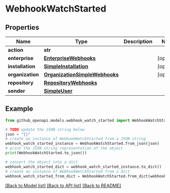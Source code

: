 # WebhookWatchStarted


## Properties

Name | Type | Description | Notes
------------ | ------------- | ------------- | -------------
**action** | **str** |  | 
**enterprise** | [**EnterpriseWebhooks**](EnterpriseWebhooks.md) |  | [optional] 
**installation** | [**SimpleInstallation**](SimpleInstallation.md) |  | [optional] 
**organization** | [**OrganizationSimpleWebhooks**](OrganizationSimpleWebhooks.md) |  | [optional] 
**repository** | [**RepositoryWebhooks**](RepositoryWebhooks.md) |  | 
**sender** | [**SimpleUser**](SimpleUser.md) |  | 

## Example

```python
from github_openapi.models.webhook_watch_started import WebhookWatchStarted

# TODO update the JSON string below
json = "{}"
# create an instance of WebhookWatchStarted from a JSON string
webhook_watch_started_instance = WebhookWatchStarted.from_json(json)
# print the JSON string representation of the object
print(WebhookWatchStarted.to_json())

# convert the object into a dict
webhook_watch_started_dict = webhook_watch_started_instance.to_dict()
# create an instance of WebhookWatchStarted from a dict
webhook_watch_started_from_dict = WebhookWatchStarted.from_dict(webhook_watch_started_dict)
```
[[Back to Model list]](../README.md#documentation-for-models) [[Back to API list]](../README.md#documentation-for-api-endpoints) [[Back to README]](../README.md)


